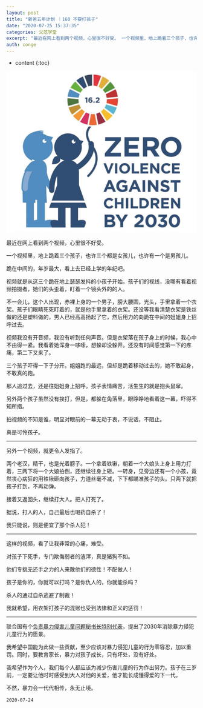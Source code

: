 ```yaml
---
layout: post
title: "新爸五年计划 ｜160 不要打孩子"
date: "2020-07-25 15:37:35"
categories: 父范学堂
excerpt: "最近在网上看到两个视频，心里很不好受。 一个视频里，地上跪着三个孩子，也许三个都是女孩儿，也许有一个是男孩儿。 跪在中间的，年岁最大，看上去已经..."
auth: conge
---
```

* content
{:toc}

![](/assets/images/父范学堂/118382-29dee7c514028b3d.png)

最近在网上看到两个视频，心里很不好受。

一个视频里，地上跪着三个孩子，也许三个都是女孩儿，也许有一个是男孩儿。

跪在中间的，年岁最大，看上去已经上学的年纪吧。

视频就是从这三个跪在地上瑟瑟发抖的小孩子开始。孩子们的视线，没哪有看着视频拍摄者，她们的头歪着，盯着一个镜头外的的人。

不一会儿，这个人出现，赤裸上身的一个男子，膀大腰圆，光头，手里拿着一个衣架。孩子们眼睛死死盯着的，就是他手里拿着的衣架。还没等我看清楚衣架是铁丝做的还是塑料做的，男人已经高高扬起了它，然后用力的向跪在中间的姐姐身上招呼过去。

视频我没有开音频，我没有听到任何声音。但是衣架落在孩子身上的时候，我心中不由得一紧。我看着她浑身一哆嗦，想躲却没躲开。还没有时间感觉第一下的疼痛，第二下又来了。

三个孩子吓得一下子分开。姐姐跑的最远，但却是跪着移动过去的，她不敢起身，不敢真的跑。

那人追过去，还是往姐姐身上招呼。孩子表情痛苦，活生生的就是抱头鼠窜。

另外两个孩子虽然没有挨打，但是，都躲在角落里，眼睁睁地看着这一幕，吓得不知所措。

拍视频的不知是谁，明显对眼前的一幕无动于衷，不说话，不阻止。

真是可怜孩子。

----

另外一个视频，就更令人发指了。

两个老汉，精干，也是光着膀子。一个拿着铁锹，朝着一个大娘头上身上用力打着，三两下将一个大娘拍倒，还继续往身上砸。一转身，见旁边还有一个小孩，竟然丧心病狂的用铁锹砸向孩子，力道丝毫不减，下下都瞄准孩子的头。只两下就把孩子打到，不再动弹。

接着又返回头，继续打大人。把人打死了。

据说，打人的人，自己最后也喝药自杀了！

我只能说，则是便宜了那个杀人犯！

----

这样的视频，看了让我非常的心痛，难受。

对孩子下死手，专门欺侮弱者的渣滓，真是猪狗不如。

他们专挑无还手之力的人来散他们的德性！不配做人！

孩子是你的，你就可以打吗？是你仇人的，你就能杀吗？

杀人的通过自杀逃避了制裁！

我就希望，用衣架打孩子的混账也受到法律和正义的惩罚！

----

联合国有个[负责暴力侵害儿童问题秘书长特别代表](https://violenceagainstchildren.un.org/zh)，提出了2030年消除暴力侵犯儿童行为的愿景。

我希望中国能为此做一些贡献，至少应该对暴力侵犯儿童的行为零容忍，加以重罚。同时，要教育家长，暴力对孩子成长，只有坏处，没有好处。

我希望作为个人，我们每个人都应该为减少伤害儿童的行为作出努力。孩子在三岁前，一定要让他时时感受到大人对他的关爱，他才能长成懂得爱的下一代。

不然，暴力会一代代相传，永无止境。

```
2020-07-24
```
